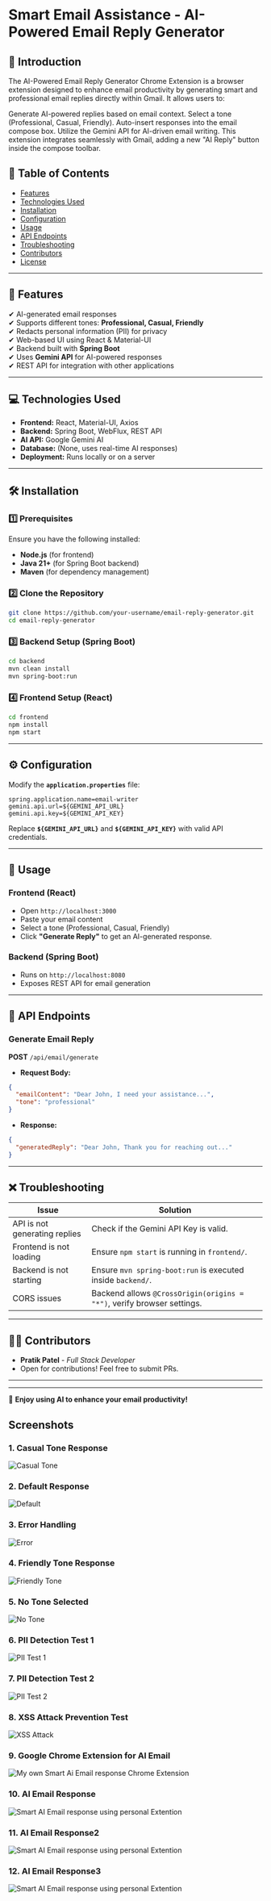 
# Smart Email Assistance - AI-Powered Email Reply Generator


## 📧 Introduction
The AI-Powered Email Reply Generator Chrome Extension is a browser extension designed to enhance email productivity by generating smart and professional email replies directly within Gmail. It allows users to:

Generate AI-powered replies based on email context.
Select a tone (Professional, Casual, Friendly).
Auto-insert responses into the email compose box.
Utilize the Gemini API for AI-driven email writing.
This extension integrates seamlessly with Gmail, adding a new "AI Reply" button inside the compose toolbar.

## 📜 Table of Contents
- [Features](#-features)
- [Technologies Used](#-technologies-used)
- [Installation](#-installation)
- [Configuration](#-configuration)
- [Usage](#-usage)
- [API Endpoints](#-api-endpoints)
- [Troubleshooting](#-troubleshooting)
- [Contributors](#-contributors)
- [License](#-license)

---

## 🌟 Features
✔ AI-generated email responses  
✔ Supports different tones: **Professional, Casual, Friendly**  
✔ Redacts personal information (PII) for privacy  
✔ Web-based UI using React & Material-UI  
✔ Backend built with **Spring Boot**  
✔ Uses **Gemini API** for AI-powered responses  
✔ REST API for integration with other applications  

---

## 💻 Technologies Used
- **Frontend:** React, Material-UI, Axios
- **Backend:** Spring Boot, WebFlux, REST API
- **AI API:** Google Gemini AI
- **Database:** (None, uses real-time AI responses)
- **Deployment:** Runs locally or on a server

---

## 🛠 Installation

### 1️⃣ Prerequisites
Ensure you have the following installed:
- **Node.js** (for frontend)
- **Java 21+** (for Spring Boot backend)
- **Maven** (for dependency management)

### 2️⃣ Clone the Repository
```sh
git clone https://github.com/your-username/email-reply-generator.git
cd email-reply-generator
```

### 3️⃣ Backend Setup (Spring Boot)
```sh
cd backend
mvn clean install
mvn spring-boot:run
```

### 4️⃣ Frontend Setup (React)
```sh
cd frontend
npm install
npm start
```

---

## ⚙ Configuration
Modify the **`application.properties`** file:
```properties
spring.application.name=email-writer
gemini.api.url=${GEMINI_API_URL}
gemini.api.key=${GEMINI_API_KEY}
```
Replace **`${GEMINI_API_URL}`** and **`${GEMINI_API_KEY}`** with valid API credentials.

---

## 🚀 Usage

### **Frontend (React)**
- Open `http://localhost:3000`
- Paste your email content
- Select a tone (Professional, Casual, Friendly)
- Click **"Generate Reply"** to get an AI-generated response.

### **Backend (Spring Boot)**
- Runs on `http://localhost:8080`
- Exposes REST API for email generation

---

## 🔗 API Endpoints

### **Generate Email Reply**
**POST** `/api/email/generate`
- **Request Body:**
```json
{
  "emailContent": "Dear John, I need your assistance...",
  "tone": "professional"
}
```
- **Response:**
```json
{
  "generatedReply": "Dear John, Thank you for reaching out..."
}
```

---

## ❌ Troubleshooting
| Issue | Solution |
|--------|---------|
| API is not generating replies | Check if the Gemini API Key is valid. |
| Frontend is not loading | Ensure `npm start` is running in `frontend/`. |
| Backend is not starting | Ensure `mvn spring-boot:run` is executed inside `backend/`. |
| CORS issues | Backend allows `@CrossOrigin(origins = "*")`, verify browser settings. |

---

## 👨‍💻 Contributors
- **Pratik Patel** - _Full Stack Developer_
- Open for contributions! Feel free to submit PRs.

---


---

🚀 **Enjoy using AI to enhance your email productivity!**


## Screenshots

### 1. Casual Tone Response
![Casual Tone](casualTone.png)

### 2. Default Response
![Default](default.png)

### 3. Error Handling
![Error](error1.png)

### 4. Friendly Tone Response
![Friendly Tone](friendlyTone.png)

### 5. No Tone Selected
![No Tone](noTone.png)

### 6. PII Detection Test 1
![PII Test 1](PII1.png)

### 7. PII Detection Test 2
![PII Test 2](PII2.png)

### 8. XSS Attack Prevention Test
![XSS Attack](XSS_Attack.png)

### 9. Google Chrome Extension for AI Email
![My own Smart Ai Email response Chrome Extension](ChromeExtention.png)


### 10. AI Email Response
![Smart AI Email response using personal Extention](AIemailResponse1.png)

### 11. AI Email Response2
![Smart AI Email response using personal Extention](AIemailResponse2.png)

### 12. AI Email Response3
![Smart AI Email response using personal Extention](AIemailResponse3.png)


